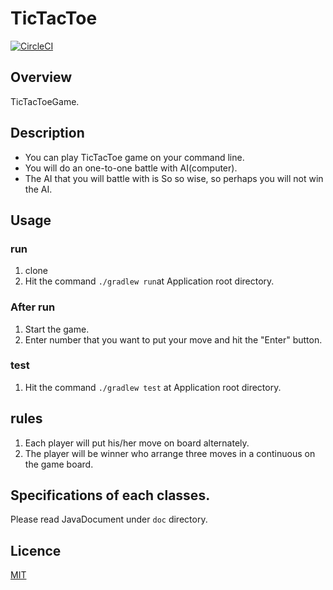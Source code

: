 # TicTacToe

[![CircleCI](https://circleci.com/gh/SekiguchiKai/TicTacToe.svg?style=svg)](https://circleci.com/gh/SekiguchiKai/TicTacToe)

## Overview
TicTacToeGame.
 
## Description
* You can play TicTacToe game on your command line.<br>
* You will do an one-to-one battle with AI(computer).
* The AI that you will battle with is So so wise, so perhaps you will not win the AI.
 
## Usage
 
### run
1. clone
2. Hit the command ```./gradlew run```at Application root directory.
 
### After run
1. Start the game.
2. Enter number that you want to put your move and hit the "Enter" button.
 
### test
1. Hit the command ```./gradlew test``` at Application root directory.
 
## rules
1. Each player will put his/her move on board alternately.
2. The player will be winner who arrange three moves in a continuous on the game board.
 
## Specifications of each classes.
 Please read JavaDocument under ```doc``` directory.
 
## Licence
  [MIT](https://github.com/tcnksm/tool/blob/master/LICENCE)